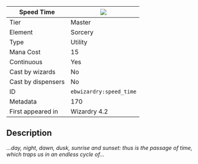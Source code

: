| Speed Time |![](https://github.com/Electroblob77/Wizardry/blob/1.12.2/src/main/resources/assets/ebwizardry/textures/spells/ebwizardry:speed_time.png)|
|---|---|
| Tier | Master |
| Element | Sorcery |
| Type | Utility |
| Mana Cost | 15 |
| Continuous | Yes |
| Cast by wizards | No |
| Cast by dispensers | No |
| ID | `ebwizardry:speed_time` |
| Metadata | 170 |
| First appeared in | Wizardry 4.2 |
## Description
_...day, night, dawn, dusk, sunrise and sunset: thus is the passage of time, which traps us in an endless cycle of..._